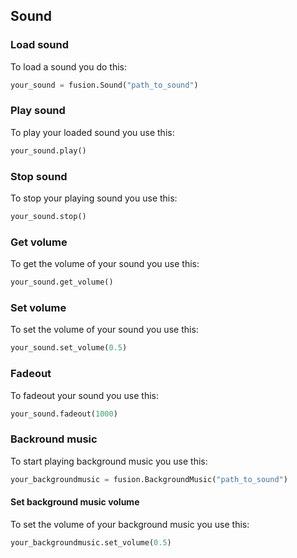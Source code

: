## Sound

### Load sound

To load a sound you do this:

```python
your_sound = fusion.Sound("path_to_sound")
```

### Play sound

To play your loaded sound you use this:

```python
your_sound.play()
```

### Stop sound
To stop your playing sound you use this:
```python
your_sound.stop()
```

### Get volume
To get the volume of your sound you use this:
```python
your_sound.get_volume()
```

### Set volume
To set the volume of your sound you use this:
```python
your_sound.set_volume(0.5)
```

### Fadeout
To fadeout your sound you use this:
```python
your_sound.fadeout(1000)
```


### Backround music
To start playing background music you use this:
```python
your_backgroundmusic = fusion.BackgroundMusic("path_to_sound")
```

#### Set background music volume
To set the volume of your background music you use this:
```python
your_backgroundmusic.set_volume(0.5)
```
